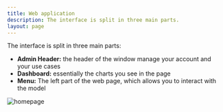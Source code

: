 ```yaml
---
title: Web application
description: The interface is split in three main parts.
layout: page
---
```


The interface is split in three main parts:

* **Admin Header:** the header of the window manage your account and your use cases
* **Dashboard:**  essentially the charts you see in the page
* **Menu:** The left part of the web page, which allows you to interact with the model

![homepage]({{site.url}}/{{site.baseurl}}/core_app/journey/images/journey2.png)

